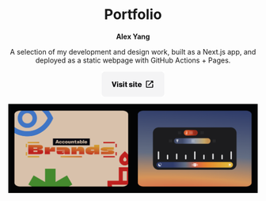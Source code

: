 
<h1 align="center">Portfolio</h1>
<p align="center"><b>Alex Yang</b></p>

<p align="center">A selection of my development and design work, built as a Next.js app, and deployed as a static webpage with GitHub Actions + Pages.</p>

<p align="center">
<a title="Webpage" target="_blank" align="center" href="https://alexya.ng/"><img height="52" align="center" src=".github/images/opensite.png"></a>
</p>

![Preview](.github/images/preview.png)
